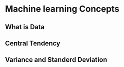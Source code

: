 # Machine learning Concepts

## What is Data
## Central Tendency
## Variance and Standerd Deviation

